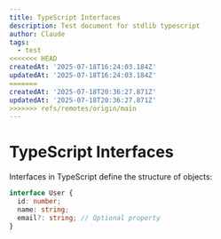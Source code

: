 ```yaml
---
title: TypeScript Interfaces
description: Test document for stdlib typescript
author: Claude
tags:
  - test
<<<<<<< HEAD
createdAt: '2025-07-18T16:24:03.184Z'
updatedAt: '2025-07-18T16:24:03.184Z'
=======
createdAt: '2025-07-18T20:36:27.871Z'
updatedAt: '2025-07-18T20:36:27.871Z'
>>>>>>> refs/remotes/origin/main
---
```

# TypeScript Interfaces

Interfaces in TypeScript define the structure of objects:

```typescript
interface User {
  id: number;
  name: string;
  email?: string; // Optional property
}
```
